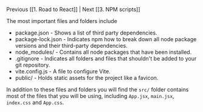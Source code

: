 Previous [[1. Road to React]] | Next [[3. NPM scripts]]

The most important files and folders include

- package.json - Shows a list of third party dependencies.
- package-lock.json - Indicates npm how to break down all node package versions and their third-party dependencies.
- node_modules/ - Contains all node packages that have been installed.
- .gitignore - Indicates all folders and files that shouldn't be added to your git repository.
- vite.config.js - A file to configure Vite.
- public/ - Holds static assets for the project like a favicon.

In addition to these files and folders you will find the `src/` folder contains most of the files that you will be using, including `App.jsx`, `main.jsx`, `index.css` and `App.css`.
